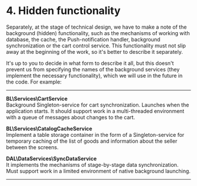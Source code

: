 # 4. Hidden functionality

Separately, at the stage of technical design, we have to make a note of the background \(hidden\) functionality, such as the mechanisms of working with database, the cache, the Push-notification handler, background synchronization or the cart control service. This functionality must not slip away at the beginning of the work, so it's better to describe it separately.


It's up to you to decide in what form to describe it all, but this doesn't prevent us from specifying the names of the background services \(they implement the necessary functionality\), which we will use in the future in the code. For example:

---

**BL\Services\CartService**  
Background Singleton-service for cart synchronization. Launches when the application starts. It should support work in a multi-threaded environment with a queue of messages about changes to the cart.

**BL\Services\CatalogCacheService**  
Implement a table storage container in the form of a Singleton-service for temporary caching of the list of goods and information about the seller between the screens.

**DAL\DataServices\SyncDataService**  
It implements the mechanisms of stage-by-stage data synchronization. Must support work in a limited environment of native background launching.

---